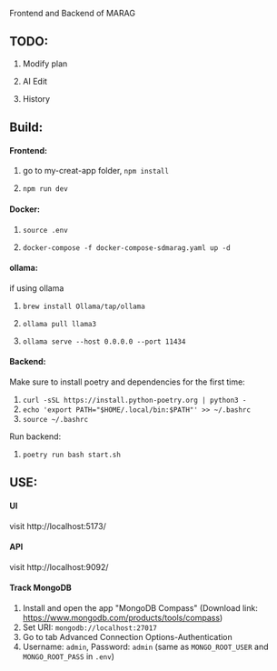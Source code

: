 Frontend and Backend of MARAG

## TODO:

1. Modify plan

2. AI Edit

3. History

## Build:
#### Frontend:
1. go to my-creat-app folder, `npm install`

2. `npm run dev`

#### Docker:
1. `source .env`

2. `docker-compose -f docker-compose-sdmarag.yaml up -d`

#### ollama:
if using ollama

1. `brew install Ollama/tap/ollama`

2. `ollama pull llama3`

3. `ollama serve --host 0.0.0.0 --port 11434`

#### Backend:
Make sure to install poetry and dependencies for the first time: 
1. `curl -sSL https://install.python-poetry.org | python3 -`
2. `echo 'export PATH="$HOME/.local/bin:$PATH"' >> ~/.bashrc`
3. `source ~/.bashrc`

Run backend:
1. `poetry run bash start.sh`

## USE:

#### UI
visit http://localhost:5173/

#### API
visit http://localhost:9092/

#### Track MongoDB
1. Install and open the app "MongoDB Compass" (Download link: https://www.mongodb.com/products/tools/compass)
2. Set URI: `mongodb://localhost:27017`
3. Go to tab Advanced Connection Options-Authentication
4. Username: `admin`, Password: `admin` (same as `MONGO_ROOT_USER` and `MONGO_ROOT_PASS` in `.env`)